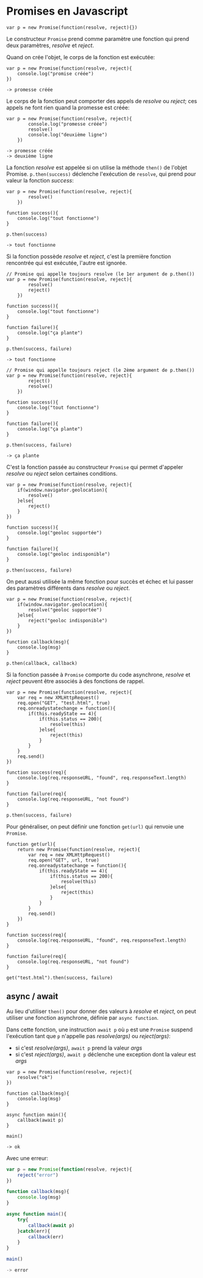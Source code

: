 # Promises en Javascript

```
var p = new Promise(function(resolve, reject){})
```

Le constructeur `Promise` prend comme paramètre une fonction qui prend deux
paramètres, _resolve_ et _reject_.

Quand on crée l'objet, le corps de la fonction est exécutée:

```
var p = new Promise(function(resolve, reject){
    console.log("promise créée")
})

-> promesse créée
```

Le corps de la fonction peut comporter des appels de _resolve_ ou _reject_;
ces appels ne font rien quand la promesse est créée:

```
var p = new Promise(function(resolve, reject){
        console.log("promesse créée")
        resolve()
        console.log("deuxième ligne")
    })

-> promesse créée
-> deuxième ligne
```

La fonction _resolve_ est appelée si on utilise la méthode `then()` de
l'objet Promise. `p.then(success)` déclenche l'exécution de `resolve`, qui 
prend pour valeur la fonction _success_:

```
var p = new Promise(function(resolve, reject){
        resolve()
    })

function success(){
    console.log("tout fonctionne")
}

p.then(success)

-> tout fonctionne
```

Si la fonction possède _resolve_ et _reject_, c'est la première fonction
rencontrée qui est exécutée, l'autre est ignorée.

```
// Promise qui appelle toujours resolve (le 1er argument de p.then())
var p = new Promise(function(resolve, reject){
        resolve()
        reject()
    })

function success(){
    console.log("tout fonctionne")
}

function failure(){
    console.log("ça plante")
}

p.then(success, failure)

-> tout fonctionne
```

```
// Promise qui appelle toujours reject (le 2ème argument de p.then())
var p = new Promise(function(resolve, reject){
        reject()
        resolve()
    })

function success(){
    console.log("tout fonctionne")
}

function failure(){
    console.log("ça plante")
}

p.then(success, failure)

-> ça plante
```

C'est la fonction passée au constructeur `Promise` qui permet d'appeler
_resolve_ ou _reject_ selon certaines conditions.

```
var p = new Promise(function(resolve, reject){
    if(window.navigator.geolocation){
        resolve()
    }else{
        reject()
    }
})

function success(){
    console.log("geoloc supportée")
}

function failure(){
    console.log("geoloc indisponible")
}

p.then(success, failure)
```

On peut aussi utilisée la même fonction pour succès et échec et lui passer
des paramètres différents dans _resolve_ ou _reject_.

```
var p = new Promise(function(resolve, reject){
    if(window.navigator.geolocation){
        resolve("geoloc supportée")
    }else{
        reject("geoloc indisponible")
    }
})

function callback(msg){
    console.log(msg)
}

p.then(callback, callback)
```

Si la fonction passée à `Promise` comporte du code asynchrone, _resolve_ et
_reject_ peuvent être associés à des fonctions de rappel.

```
var p = new Promise(function(resolve, reject){
    var req = new XMLHttpRequest()
    req.open("GET", "test.html", true)
    req.onreadystatechange = function(){
        if(this.readyState == 4){
            if(this.status == 200){
                resolve(this)
            }else{
                reject(this)
            }
        }
    }
    req.send()
})

function success(req){
    console.log(req.responseURL, "found", req.responseText.length)
}

function failure(req){
    console.log(req.responseURL, "not found")
}

p.then(success, failure)
```

Pour généraliser, on peut définir une fonction `get(url)` qui renvoie une
`Promise`.

```
function get(url){
    return new Promise(function(resolve, reject){
        var req = new XMLHttpRequest()
        req.open("GET", url, true)
        req.onreadystatechange = function(){
            if(this.readyState == 4){
                if(this.status == 200){
                    resolve(this)
                }else{
                    reject(this)
                }
            }
        }
        req.send()
    })
}

function success(req){
    console.log(req.responseURL, "found", req.responseText.length)
}

function failure(req){
    console.log(req.responseURL, "not found")
}

get("test.html").then(success, failure)
```

## async / await

Au lieu d'utiliser `then()` pour donner des valeurs à _resolve_ et _reject_,
on peut utiliser une fonction asynchrone, définie par `async function`.

Dans cette fonction, une instruction `await p` où `p` est une `Promise`
suspend l'exécution tant que `p` n'appelle pas _resolve(args)_ ou
_reject(args)_:

- si c'est _resolve(args)_, `await p` prend la valeur _args_
- si c'est _reject(args)_, `await p` déclenche une exception dont la valeur
  est _args_

```
var p = new Promise(function(resolve, reject){
    resolve("ok")
})

function callback(msg){
    console.log(msg)
}

async function main(){
    callback(await p)
}

main()

-> ok
```

Avec une erreur:
```javascript
var p = new Promise(function(resolve, reject){
    reject("error")
})

function callback(msg){
    console.log(msg)
}

async function main(){
    try{
        callback(await p)
    }catch(err){
        callback(err)
    }
}

main()

-> error
```


